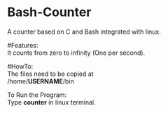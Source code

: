# Bash-Counter
A counter based on C and Bash integrated with linux.

#Features:<br>
It counts from zero to infinity (One per second).

#HowTo:<br>
The files need to be copied at <br>
/home/<b>USERNAME</b>/bin

To Run the Program:<br>
Type <b>counter</b> in linux terminal.
